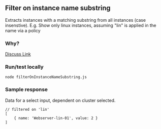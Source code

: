 ## Filter on instance name substring

Extracts instances with a matching substring from all instances (case insenstive).
E.g. Show only linux instances, assuming "lin" is applied in the name via a policy

### Why?

[Discuss Link](https://discuss.morpheusdata.com/t/option-lists-rest-apis-pass-dynamic-parameter-in-source-url/1186)

### Run/test locally

```node
node filterOnInstanceNameSubstring.js
```

### Sample response

Data for a select input, dependent on cluster selected.

```
// filtered on 'lin'
[ 
    { name: 'Webserver-lin-01', value: 2 } 
]
```